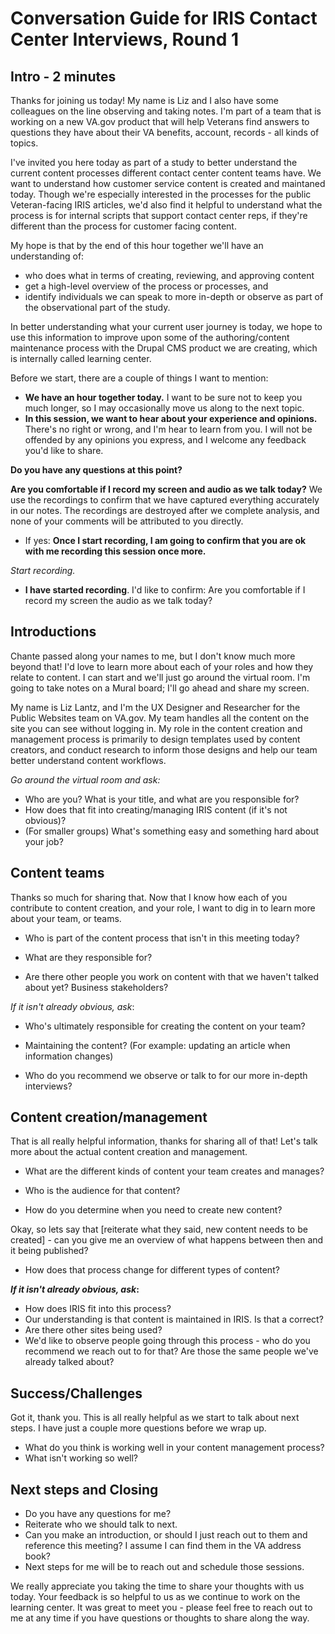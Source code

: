 # Conversation Guide for IRIS Contact Center Interviews, Round 1

## Intro - 2 minutes

Thanks for joining us today! My name is Liz and I also have some colleagues on the line observing and taking notes. I'm part of a team that is working on a new VA.gov product that will help Veterans find answers to questions they have about their VA benefits, account, records - all kinds of topics.

I've invited you here today as part of a study to better understand the current content processes different contact center content teams have. We want to understand how customer service content is created and maintaned today. Though we're especially interested in the processes for the public Veteran-facing IRIS articles, we'd also find it helpful to understand what the process is for internal scripts that support contact center reps, if they're different than the process for customer facing content.  

My hope is that by the end of this hour together we'll have an understanding of: 

- who does what in terms of creating, reviewing, and approving content
- get a high-level overview of the process or processes, and 
- identify individuals we can speak to more in-depth or observe as part of the observational part of the study. 

In better understanding what your current user journey is today, we hope to use this information to improve upon some of the authoring/content maintenance process with the Drupal CMS product we are creating, which is internally called learning center.

Before we start, there are a couple of things I want to mention:

- **We have an hour together today.** I want to be sure not to keep you much longer, so I may occasionally move us along to the next topic.
- **In this session, we want to hear about your experience and opinions.** There's no right or wrong, and I'm hear to learn from you.  I will not be offended by any opinions you express, and I welcome any feedback you'd like to share.

**Do you have any questions at this point?**

**Are you comfortable if I record my screen and audio as we talk today?** We use the recordings to confirm that we have captured everything accurately in our notes. The recordings are destroyed after we complete analysis, and none of your comments will be attributed to you directly. 

- If yes: **Once I start recording, I am going to confirm that you are ok with me recording this session once more.** 

*Start recording.*

- **I have started recording**. I'd like to confirm: Are you comfortable if I record my screen the audio as we talk today? 

## Introductions

Chante passed along your names to me, but I don't know much more beyond that! I'd love to learn more about each of your roles and how they relate to content. I can start and we'll just go around the virtual room.  I'm going to take notes on a Mural board; I'll go ahead and share my screen.

My name is Liz Lantz, and I'm the UX Designer and Researcher for the Public Websites team on VA.gov. My team handles all the content on the site you can see without logging in. My role in the content creation and management process is primarily to design templates used by content creators, and conduct research to inform those designs and help our team better understand content workflows.

*Go around the virtual room and ask:*

- Who are you? What is your title, and what are you responsible for? 
- How does that fit into creating/managing IRIS content (if it's not obvious)?
- (For smaller groups) What's something easy and something hard about your job?

## Content teams

Thanks so much for sharing that. Now that I know how each of you contribute to content creation, and your role, I want to dig in to learn more about your team, or teams. 

- Who is part of the content process that isn't in this meeting today? 
- What are they responsible for? 

- Are there other people you work on content with that we haven't talked about yet? Business stakeholders?

*If it isn't already obvious, ask*:

- Who's ultimately responsible for creating the content on your team? 

- Maintaining the content? (For example: updating an article when information changes)

- Who do you recommend we observe or talk to for our more in-depth interviews?

## Content creation/management

That is all really helpful information, thanks for sharing all of that! Let's talk more about the actual content creation and management.

- What are the different kinds of content your team creates and manages?

- Who is the audience for that content?

- How do you determine when you need to create new content?

Okay, so lets say that [reiterate what they said, new content needs to be created] - can you give me an overview of what happens between then and it being published?

- How does that process change for different types of content?

***If it isn't already obvious, ask*:**

- How does IRIS fit into this process?
- Our understanding is that content is maintained in IRIS. Is that a correct?
- Are there other sites being used?
- We'd like to observe people going through this process - who do you recommend we reach out to for that? Are those the same people we've already talked about?

## Success/Challenges

Got it, thank you. This is all really helpful as we start to talk about next steps.  I have just a couple more questions before we wrap up.

- What do you think is working well in your content management process?
- What isn't working so well?

## Next steps and Closing

- Do you have any questions for me?
- Reiterate who we should talk to next.  
- Can you make an introduction, or should I just reach out to them and reference this meeting? I assume I can find them in the VA address book?
- Next steps for me will be to reach out and schedule those sessions.

We really appreciate you taking the time to share your thoughts with us today. Your feedback is so helpful to us as we continue to work on the learning center.  It was great to meet you - please feel free to reach out to me at any time if you have questions or thoughts to share along the way.
